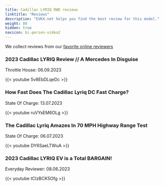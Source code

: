 ```yaml
---
title: Cadillac LYRIQ RWD reviews
linktitle: "Reviews"
description: "EVKX.net helps you find the best review for this model."
weight: 80
hidden: true
navicon: bi-person-video2
---
```

We collect reviews from our [favorite online reviewers](../../../../../guides/evreviewers/)

<div class="container text-center shadow p-2 pe-4 mb-5 bg-body-tertiary rounded border">
<h3>2023 Cadillac LYRIQ Review // A Mercedes In Disguise</h3>
<p>Throttle House: 06.09.2023</p>

{{< youtube 5v8EbDLqeDc >}}

</div>
<div class="container text-center shadow p-2 pe-4 mb-5 bg-body-tertiary rounded border">
<h3>How Fast Does The Cadillac Lyriq DC Fast Charge?</h3>
<p>State Of Charge: 13.07.2023</p>

{{< youtube ruVYsEM6OLg >}}

</div>
<div class="container text-center shadow p-2 pe-4 mb-5 bg-body-tertiary rounded border">
<h3>The Cadillac Lyriq Amazes In 70 MPH Highway Range Test</h3>
<p>State Of Charge: 06.07.2023</p>

{{< youtube DY6SaeLTWuA >}}

</div>
<div class="container text-center shadow p-2 pe-4 mb-5 bg-body-tertiary rounded border">
<h3>2023 Cadillac LYRIQ EV is a Total BARGAIN!</h3>
<p>Everyday Reviewer: 08.06.2023</p>

{{< youtube tClzBCK5Ofg >}}

</div>
